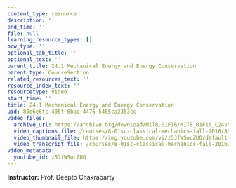 ```yaml
---
content_type: resource
description: ''
end_time: ''
file: null
learning_resource_types: []
ocw_type: ''
optional_tab_title: ''
optional_text: ''
parent_title: 24.1 Mechanical Energy and Energy Conservation
parent_type: CourseSection
related_resources_text: ''
resource_index_text: ''
resourcetype: Video
start_time: ''
title: 24.1 Mechanical Energy and Energy Conservation
uid: 80d6e6fc-405f-6bae-4476-5465ca2353cc
video_files:
  archive_url: https://archive.org/download/MIT8.01F16/MIT8_01F16_L24v01_360p.mp4
  video_captions_file: /courses/8-01sc-classical-mechanics-fall-2016/8513b092b1365fef8185b1d9db62964d_z5JfWSocZUQ.vtt
  video_thumbnail_file: https://img.youtube.com/vi/z5JfWSocZUQ/default.jpg
  video_transcript_file: /courses/8-01sc-classical-mechanics-fall-2016/7208b870ab600ad006f7543bd62d015d_z5JfWSocZUQ.pdf
video_metadata:
  youtube_id: z5JfWSocZUQ
---
```


**Instructor:** Prof. Deepto Chakrabarty

